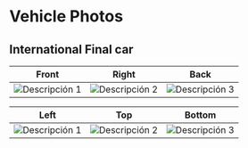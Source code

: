 # Vehicle Photos

## International Final car

| Front           | Right       | Back      |
|:---------------:|:-----------:|:---------:|
| ![Descripción 1](imagen1.jpg) | ![Descripción 2](imagen2.jpg) | ![Descripción 3](imagen3.jpg) |

| Left          | Top       | Bottom     |
|:-------------:|:---------:|:----------:|
| ![Descripción 1](imagen1.jpg) | ![Descripción 2](imagen2.jpg) | ![Descripción 3](imagen3.jpg) |

